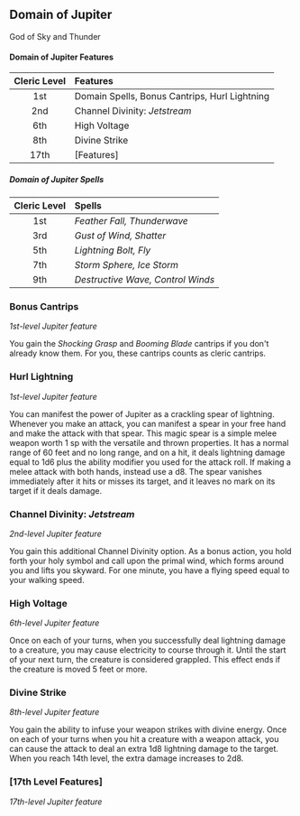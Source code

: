 ## Domain of Jupiter

God of Sky and Thunder

#### Domain of Jupiter Features

| Cleric Level | Features                                      |
| :----------: | :-------------------------------------------- |
|     1st      | Domain Spells, Bonus Cantrips, Hurl Lightning |
|     2nd      | Channel Divinity: _Jetstream_                 |
|     6th      | High Voltage                                  |
|     8th      | Divine Strike                                 |
|     17th     | [Features]                                    |

##### Domain of Jupiter Spells

| Cleric Level | Spells                            |
| :----------: | :-------------------------------- |
|     1st      | _Feather Fall, Thunderwave_       |
|     3rd      | _Gust of Wind, Shatter_           |
|     5th      | _Lightning Bolt, Fly_             |
|     7th      | _Storm Sphere, Ice Storm_         |
|     9th      | _Destructive Wave, Control Winds_ |

### Bonus Cantrips

_1st-level Jupiter feature_

You gain the _Shocking Grasp_ and _Booming Blade_ cantrips if you don't already know them. For you, these cantrips counts as cleric cantrips.

### Hurl Lightning

_1st-level Jupiter feature_

You can manifest the power of Jupiter as a crackling spear of lightning. Whenever you make an attack, you can manifest a spear in your free hand and make the attack with that spear. This magic spear is a simple melee weapon worth 1 sp with the versatile and thrown properties. It has a normal range of 60 feet and no long range, and on a hit, it deals lightning damage equal to 1d6 plus the ability modifier you used for the attack roll. If making a melee attack with both hands, instead use a d8. The spear vanishes immediately after it hits or misses its target, and it leaves no mark on its target if it deals damage.

### Channel Divinity: _Jetstream_

_2nd-level Jupiter feature_

You gain this additional Channel Divinity option. As a bonus action, you hold forth your holy symbol and call upon the primal wind, which forms around you and lifts you skyward. For one minute, you have a flying speed equal to your walking speed.

### High Voltage

_6th-level Jupiter feature_

Once on each of your turns, when you successfully deal lightning damage to a creature, you may cause electricity to course through it. Until the start of your next turn, the creature is considered grappled. This effect ends if the creature is moved 5 feet or more.

### Divine Strike

_8th-level Jupiter feature_

You gain the ability to infuse your weapon strikes with divine energy. Once on each of your turns when you hit a creature with a weapon attack, you can cause the attack to deal an extra 1d8 lightning damage to the target. When you reach 14th level, the extra damage increases to 2d8.

### [17th Level Features]

_17th-level Jupiter feature_
